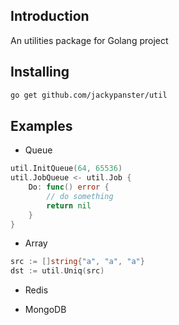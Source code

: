 ## Introduction
An utilities package for Golang project

## Installing
```bash
go get github.com/jackypanster/util
```

## Examples

+ Queue

```go
util.InitQueue(64, 65536)
util.JobQueue <- util.Job {
    Do: func() error {
        // do something
        return nil
    }
}
```

+ Array

```go
src := []string{"a", "a", "a"}
dst := util.Uniq(src)
```

+ Redis

+ MongoDB